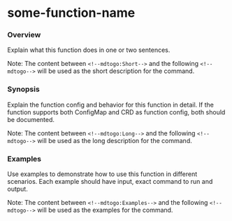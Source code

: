 # some-function-name

### Overview

<!--mdtogo:Short-->

Explain what this function does in one or two sentences.

Note: The content between `<!--mdtogo:Short-->` and the following
`<!--mdtogo-->` will be used as the short description for the command.

<!--mdtogo-->


### Synopsis

<!--mdtogo:Long-->

Explain the function config and behavior for this function in detail. If the
function supports both ConfigMap and CRD as function config, both should be
documented.

Note: The content between `<!--mdtogo:Long-->` and the following `<!--mdtogo-->`
will be used as the long description for the command.

<!--mdtogo-->

### Examples

<!--mdtogo:Examples-->

Use examples to demonstrate how to use this function in different scenarios.
Each example should have input, exact command to run and output.

Note: The content between `<!--mdtogo:Examples-->` and the following
`<!--mdtogo-->` will be used as the examples for the command.

<!--mdtogo-->
